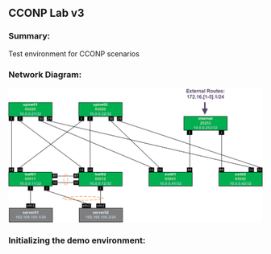 ## CCONP Lab v3

### Summary:

Test environment for CCONP scenarios

### Network Diagram:

![Network Diagram](https://github.com/Cloudofyou/cconp-lab/blob/v3/documentation/cconp-lab-v3.png)

### Initializing the demo environment:

